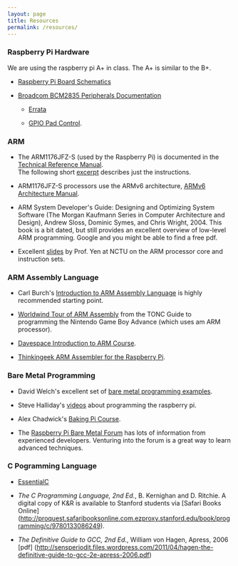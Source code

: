 ```yaml
---
layout: page
title: Resources
permalink: /resources/
---
```


### Raspberry Pi Hardware

We are using the raspberry pi A+ in class. The A+ is similar to the B+.

* [Raspberry Pi Board Schematics](https://github.com/raspberrypi/documentation/blob/master/hardware/raspberrypi/schematics/README.md)

* [Broadcom BCM2835 Peripherals Documentation](http://www.raspberrypi.org/wp-content/uploads/2012/02/BCM2835-ARM-Peripherals.pdf)

  * [Errata](http://elinux.org/BCM2835_datasheet_errata)

  * [GPIO Pad Control](http://www.scribd.com/doc/101830961/GPIO-Pads-Control2).

### ARM

* The ARM1176JFZ-S (used by the Raspberry Pi) is documented
in the [Technical Reference Manual](http://infocenter.arm.com/help/topic/com.arm.doc.ddi0301h/DDI0301H_arm1176jzfs_r0p7_trm.pdf).  
The following short [excerpt](../readings/armisa.pdf)
describes just the instructions.

* ARM1176JFZ-S processors use the ARMv6 architecture,
[ARMv6 Architecture Manual](https://www.scss.tcd.ie/~waldroj/3d1/arm_arm.pdf).

* ARM System Developer's Guide: Designing and Optimizing System Software (The Morgan Kaufmann Series in Computer Architecture and Design), Andrew Sloss, Dominic Symes, and Chris Wright, 2004. This book is a bit dated, but still provides an excellent overview of low-level ARM programming.
Google and you might be able to find a free pdf.

* Excellent [slides](http://twins.ee.nctu.edu.tw/courses/ip_core_02/handout_pdf/Chapter_2.pdf) by Prof. Yen at NCTU on the ARM processor core and instruction sets.

### ARM Assembly Language

* Carl Burch's [Introduction to ARM Assembly Language](http://www.toves.org/books/arm/) is highly recommended starting point.

* [Worldwind Tour of ARM Assembly](http://www.coranac.com/tonc/text/asm.htm) from the TONC Guide to programming the Nintendo Game Boy Advance (which uses am ARM processor).

* [Davespace Introduction to ARM Course](http://www.davespace.co.uk/arm/introduction-to-arm/index.html).

* [Thinkingeek ARM Assembler for the Raspberry Pi](http://thinkingeek.com/2013/01/09/arm-assembler-raspberry-pi-chapter-1/).

### Bare Metal Programming

* David Welch's excellent set of [bare metal programming examples](https://github.com/dwelch67/raspberrypi).

* Steve Halliday's [videos](http://computersciencevideos.org/Raspberry-Pi/Raspberry-Pi-Setup) about programming the raspberry pi.

* Alex Chadwick's [Baking Pi Course](http://www.cl.cam.ac.uk/projects/raspberrypi/tutorials/os/).

* The [Raspberry Pi Bare Metal Forum](http://www.raspberrypi.org/forums/viewforum.php?f=72) has lots of information from experienced developers. Venturing into the forum is a great way to learn advanced techniques. 

### C Pogramming Language

* [EssentialC](http://cslibrary.stanford.edu/101)

* *The C Programming Language, 2nd Ed.*, B. Kernighan and D. Ritchie.
A digital copy of K&R is available to Stanford students via 
[Safari Books Online]
(http://proquest.safaribooksonline.com.ezproxy.stanford.edu/book/programming/c/9780133086249).

* *The Definitive Guide to GCC, 2nd Ed.*, William von Hagen, Apress, 2006
[pdf]
(http://sensperiodit.files.wordpress.com/2011/04/hagen-the-definitive-guide-to-gcc-2e-apress-2006.pdf)

